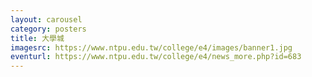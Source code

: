 ```yaml
---
layout: carousel
category: posters
title: 大學城
imagesrc: https://www.ntpu.edu.tw/college/e4/images/banner1.jpg
eventurl: https://www.ntpu.edu.tw/college/e4/news_more.php?id=683
---
```

